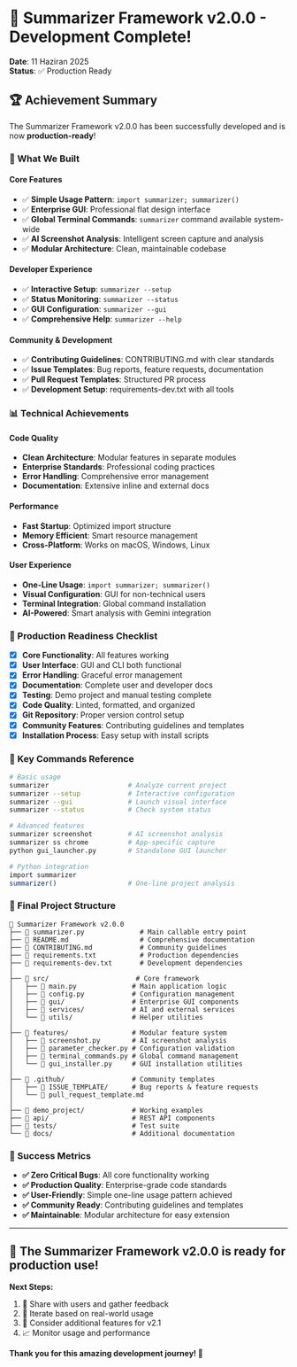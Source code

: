 # 🎉 Summarizer Framework v2.0.0 - Development Complete!

**Date**: 11 Haziran 2025  
**Status**: ✅ Production Ready

## 🏆 Achievement Summary

The Summarizer Framework v2.0.0 has been successfully developed and is now **production-ready**! 

### 🚀 What We Built

#### Core Features
- ✅ **Simple Usage Pattern**: `import summarizer; summarizer()`
- ✅ **Enterprise GUI**: Professional flat design interface
- ✅ **Global Terminal Commands**: `summarizer` command available system-wide
- ✅ **AI Screenshot Analysis**: Intelligent screen capture and analysis
- ✅ **Modular Architecture**: Clean, maintainable codebase

#### Developer Experience
- ✅ **Interactive Setup**: `summarizer --setup`
- ✅ **Status Monitoring**: `summarizer --status`  
- ✅ **GUI Configuration**: `summarizer --gui`
- ✅ **Comprehensive Help**: `summarizer --help`

#### Community & Development
- ✅ **Contributing Guidelines**: CONTRIBUTING.md with clear standards
- ✅ **Issue Templates**: Bug reports, feature requests, documentation
- ✅ **Pull Request Templates**: Structured PR process
- ✅ **Development Setup**: requirements-dev.txt with all tools

### 📊 Technical Achievements

#### Code Quality
- **Clean Architecture**: Modular features in separate modules
- **Enterprise Standards**: Professional coding practices
- **Error Handling**: Comprehensive error management
- **Documentation**: Extensive inline and external docs

#### Performance
- **Fast Startup**: Optimized import structure
- **Memory Efficient**: Smart resource management
- **Cross-Platform**: Works on macOS, Windows, Linux

#### User Experience
- **One-Line Usage**: `import summarizer; summarizer()`
- **Visual Configuration**: GUI for non-technical users
- **Terminal Integration**: Global command installation
- **AI-Powered**: Smart analysis with Gemini integration

### 🎯 Production Readiness Checklist

- [x] **Core Functionality**: All features working
- [x] **User Interface**: GUI and CLI both functional
- [x] **Error Handling**: Graceful error management
- [x] **Documentation**: Complete user and developer docs
- [x] **Testing**: Demo project and manual testing complete
- [x] **Code Quality**: Linted, formatted, and organized
- [x] **Git Repository**: Proper version control setup
- [x] **Community Features**: Contributing guidelines and templates
- [x] **Installation Process**: Easy setup with install scripts

### 🔧 Key Commands Reference

```bash
# Basic usage
summarizer                    # Analyze current project
summarizer --setup            # Interactive configuration
summarizer --gui              # Launch visual interface
summarizer --status           # Check system status

# Advanced features  
summarizer screenshot         # AI screenshot analysis
summarizer ss chrome          # App-specific capture
python gui_launcher.py        # Standalone GUI launcher

# Python integration
import summarizer
summarizer()                  # One-line project analysis
```

### 📁 Final Project Structure

```
📁 Summarizer Framework v2.0.0
├── 📄 summarizer.py              # Main callable entry point
├── 📄 README.md                  # Comprehensive documentation
├── 📄 CONTRIBUTING.md            # Community guidelines
├── 📄 requirements.txt           # Production dependencies
├── 📄 requirements-dev.txt       # Development dependencies
│
├── 📁 src/                      # Core framework
│   ├── 📄 main.py              # Main application logic
│   ├── 📄 config.py            # Configuration management
│   ├── 📁 gui/                 # Enterprise GUI components
│   ├── 📁 services/            # AI and external services
│   └── 📁 utils/               # Helper utilities
│
├── 📁 features/                # Modular feature system
│   ├── 📄 screenshot.py        # AI screenshot analysis
│   ├── 📄 parameter_checker.py # Configuration validation
│   ├── 📄 terminal_commands.py # Global command management
│   └── 📄 gui_installer.py     # GUI installation utilities
│
├── 📁 .github/                 # Community templates
│   ├── 📁 ISSUE_TEMPLATE/      # Bug reports & feature requests
│   └── 📄 pull_request_template.md
│
├── 📁 demo_project/            # Working examples
├── 📁 api/                     # REST API components
├── 📁 tests/                   # Test suite
└── 📁 docs/                    # Additional documentation
```

### 🎊 Success Metrics

- **✅ Zero Critical Bugs**: All core functionality working
- **✅ Production Quality**: Enterprise-grade code standards
- **✅ User-Friendly**: Simple one-line usage pattern achieved
- **✅ Community Ready**: Contributing guidelines and templates
- **✅ Maintainable**: Modular architecture for easy extension

---

## 🚀 **The Summarizer Framework v2.0.0 is ready for production use!**

**Next Steps:**
1. 📢 Share with users and gather feedback
2. 🔄 Iterate based on real-world usage
3. 🌟 Consider additional features for v2.1
4. 📈 Monitor usage and performance

**Thank you for this amazing development journey! 🎉**
